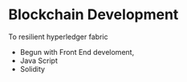# Blockchain Development

To resilient hyperledger fabric

- Begun with Front End develoment,
- Java Script
- Solidity
